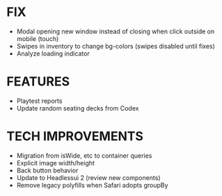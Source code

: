 # FIX
- Modal opening new window instead of closing when click outside on mobile (touch)
- Swipes in inventory to change bg-colors (swipes disabled until fixes)
- Analyze loading indicator

# FEATURES
- Playtest reports
- Update random seating decks from Codex

# TECH IMPROVEMENTS
- Migration from isWide, etc to container queries
- Explicit image width/height
- Back button behavior
- Update to Headlessui 2 (review new components)
- Remove legacy polyfills when Safari adopts groupBy
